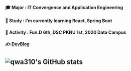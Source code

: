 <!-- [![Hits](https://hits.seeyoufarm.com/api/count/incr/badge.svg?url=https%3A%2F%2Fgithub.com%2Fqwa310&count_bg=%23E9E993&title_bg=%23B9E79E&icon=&icon_color=%23FFFFFF&title=hits&edge_flat=false)](https://hits.seeyoufarm.com) -->
#### 🎓 Major : IT Convergence and Application Engineering
#### 🌱 Study : I’m currently learning React, Spring Boot
#### 🐾 Activity : Fun.D 6th, DSC PKNU 1st, 2020 Data Campus
#### ✍ [DevBlog](https://wz0z30.tistory.com/)
## ![qwa310's GitHub stats](https://github-readme-stats.vercel.app/api?username=qwa310&show_icons=true&count_private=true&theme=nightowl)



<!--
### Hi there 👋,  
I'm currently studying in the Department of IT Convergence and Application Engineering from Pukyong National University.
Skills: PYTHON / FLUTTER / KOTLIN / JAVA
- 🔭 I’m currently working on Stock-King project 
- 🌱 I’m currently learning React, Flutter, Machine Learning.. 
[<img src='https://cdn.jsdelivr.net/npm/simple-icons@3.0.1/icons/github.svg' alt='github' height='40'>](https://github.com/qwa310)  
![GitHub stats](https://github-readme-stats.vercel.app/api?username=qwa310&show_icons=true)  
![GitHub Activity Graph](https://activity-graph.herokuapp.com/graph?username=qwa310)  
-->
